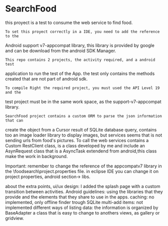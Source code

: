 SearchFood
==========
this proyect is a test to consume the web service to find food.


	To set this proyect correctly in a IDE, you need to add the reference to the
Android support v7-appcompat library, this library is provided by google and can 
be download from the android SDK Manager.

	This repo contains 2 projects, the activity required, and a android test 
application to run the test of the App. the test only contains the methods created 
that are not part of android sdk.

	To compile Right the required project, you must used the API Level 19 and the 
test project must be in the same work space, as the support-v7-appcompat library.


	SearchFood project contains a custom ORM to parse the json information that can
create the object from a Cursor result of SQLite database query, contains too an 
image loader library to display images, but services seems that is not sending urls
from food's pictures. To call the web services contains a Custom RestClient class, 
is a class developed by me and include an AsynRequest class that is a AsyncTask 
extendend from android,this class make the work in background.

Important:
remember to change the reference of the appcompatv7 library in the 
\foodsearch\project.properties file. in eclipse IDE you can change it on project 
properties, android section-> libs.

about the extra points,
ui/ux design:
	I added the splash page with a custom transition between activities.
Android guidelines: 
	using the libraries that they provide and the elements that they share to 
	use in the apps.
caching:
	no implemented, only offline finder trough SQLite
multi-add items: 
	not implemented
different ways of listing data:
	the information is organized by BaseAdapter a class that is easy to change 
	to anothers views, as gallery or gridview.